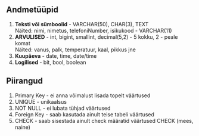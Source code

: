 ## Andmetüüpid
1. **Teksti või sümboolid** - VARCHAR(50), CHAR(3), TEXT                                         
Näited: nimi, nimetus, telefoniNumber, isikukood - VARCHAR(11)
3. **ARVULISED** - int, bigint, smallint, decimal(5,2) - 5 kokku, 2 - peale komat                                         
Näited: vanus, palk, temperatuur, kaal, pikkus jne
4. **Kuupäeva** - date, time, date/time
5. **Logilised** - bit, bool, boolean

## Piirangud
1. Primary Key - ei anna võimalust lisada topelt väärtused
2. UNIQUE - unikaalsus
3. NOT NULL - ei lubata tühjad väärtused
4. Foreign Key - saab kasutada ainult teise tabeli väärtused
5. CHECK - saab sisestada ainult check määratid väärtused CHECK (mees, naine)
